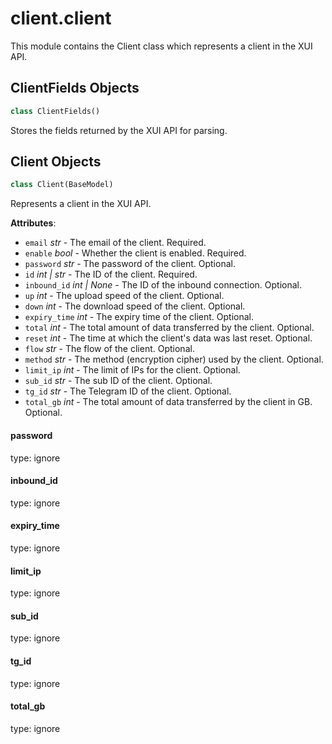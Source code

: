 <a id="client.client"></a>

# client.client

This module contains the Client class which represents a client in the XUI API.

<a id="client.client.ClientFields"></a>

## ClientFields Objects

```python
class ClientFields()
```

Stores the fields returned by the XUI API for parsing.

<a id="client.client.Client"></a>

## Client Objects

```python
class Client(BaseModel)
```

Represents a client in the XUI API.

**Attributes**:

- `email` _str_ - The email of the client. Required.
- `enable` _bool_ - Whether the client is enabled. Required.
- `password` _str_ - The password of the client. Optional.
- `id` _int | str_ - The ID of the client. Required.
- `inbound_id` _int | None_ - The ID of the inbound connection. Optional.
- `up` _int_ - The upload speed of the client. Optional.
- `down` _int_ - The download speed of the client. Optional.
- `expiry_time` _int_ - The expiry time of the client. Optional.
- `total` _int_ - The total amount of data transferred by the client. Optional.
- `reset` _int_ - The time at which the client's data was last reset. Optional.
- `flow` _str_ - The flow of the client. Optional.
- `method` _str_ - The method (encryption cipher) used by the client. Optional.
- `limit_ip` _int_ - The limit of IPs for the client. Optional.
- `sub_id` _str_ - The sub ID of the client. Optional.
- `tg_id` _str_ - The Telegram ID of the client. Optional.
- `total_gb` _int_ - The total amount of data transferred by the client in GB. Optional.

<a id="client.client.Client.password"></a>

#### password

type: ignore

<a id="client.client.Client.inbound_id"></a>

#### inbound\_id

type: ignore

<a id="client.client.Client.expiry_time"></a>

#### expiry\_time

type: ignore

<a id="client.client.Client.limit_ip"></a>

#### limit\_ip

type: ignore

<a id="client.client.Client.sub_id"></a>

#### sub\_id

type: ignore

<a id="client.client.Client.tg_id"></a>

#### tg\_id

type: ignore

<a id="client.client.Client.total_gb"></a>

#### total\_gb

type: ignore


